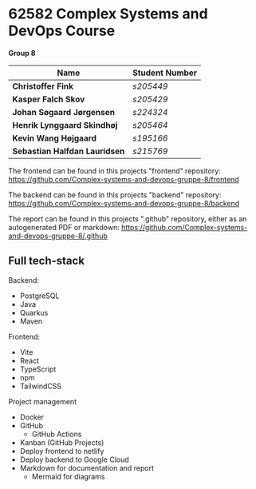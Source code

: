 # 62582 Complex Systems and DevOps Course

**Group 8**

| Name                            | Student Number |
|---------------------------------|----------------|
| **Christoffer Fink**            | *s205449*      |
| **Kasper Falch Skov**           | *s205429*      |
| **Johan Søgaard Jørgensen**     | *s224324*      |
| **Henrik Lynggaard Skindhøj**   | *s205464*      |
| **Kevin Wang Højgaard**         | *s195166*      |
| **Sebastian Halfdan Lauridsen** | *s215769*      |

The frontend can be found in this projects "frontend" repository: https://github.com/Complex-systems-and-devops-gruppe-8/frontend

The backend can be found in this projects "backend" repository: https://github.com/Complex-systems-and-devops-gruppe-8/backend

The report can be found in this projects ".github" repository, either as an autogenerated PDF or markdown: https://github.com/Complex-systems-and-devops-gruppe-8/.github

## Full tech-stack

Backend: 
- PostgreSQL
- Java
- Quarkus
- Maven

Frontend:
- Vite
- React
- TypeScript
- npm
- TailwindCSS

Project management
- Docker
- GitHub
	- GitHub Actions
- Kanban (GitHub Projects)
- Deploy frontend to netlify
- Deploy backend to Google Cloud
- Markdown for documentation and report
  - Mermaid for diagrams

